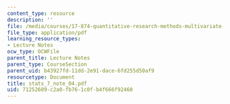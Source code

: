 ```yaml
---
content_type: resource
description: ''
file: /media/courses/17-874-quantitative-research-methods-multivariate-spring-2004/71252609c2a0fb761c0fb4f666f92460_stats_7_note_04.pdf
file_type: application/pdf
learning_resource_types:
- Lecture Notes
ocw_type: OCWFile
parent_title: Lecture Notes
parent_type: CourseSection
parent_uid: b43927fd-11dd-2e91-dace-6fd255d50af9
resourcetype: Document
title: stats_7_note_04.pdf
uid: 71252609-c2a0-fb76-1c0f-b4f666f92460
---
```

